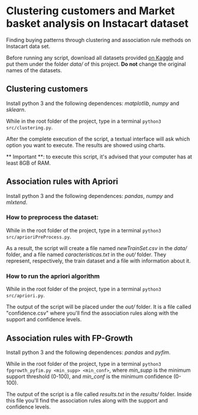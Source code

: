 # Clustering customers and Market basket analysis on Instacart dataset
Finding buying patterns through clustering and association rule methods on Instacart data set.

Before running any script, download all datasets provided [on Kaggle](https://www.kaggle.com/c/instacart-market-basket-analysis/data) and put them under the folder *data/* of this project. **Do not** change the original names of the datasets.


## Clustering customers
Install python 3 and the following dependences: *matplotlib*, *numpy* and *sklearn*.

While in the root folder of the project, type in a terminal `python3 src/clustering.py`.

After the complete execution of the script, a textual interface will ask which option you want to execute. The results are showed using charts.

** Important **: to execute this script, it's advised that your computer has at least 8GB of RAM.

## Association rules with Apriori
Install python 3 and the following dependences: *pandas*, *numpy* and *mlxtend*.

### How to preprocess the dataset:
While in the root folder of the project, type in a terminal `python3 src/aprioriPreProcess.py`.

As a result, the script will create a file named *newTrainSet.csv* in the *data/* folder, and a file named *caracteristicas.txt* in the *out/* folder. They represent, respectively, the train dataset and a file with information about it.

### How to run the apriori algorithm
While in the root folder of the project, type in a terminal `python3 src/apriori.py`.

The output of the script will be placed under the *out/* folder. It is a file called "confidence.csv" where you'll find the association rules along with the support and confidence levels.

## Association rules with FP-Growth
Install python 3 and the following dependences: *pandas* and *pyfim*.

While in the root folder of the project, type in a terminal `python3 fpgrowth_pyfim.py <min_supp> <min_conf>`, where *min_supp* is the minimum support threshold (0-100), and *min_conf* is the minimum confidence (0-100).

The output of the script is a file called *results.txt* in the *results/* folder. Inside this file you'll find the association rules along with the support and confidence levels.
